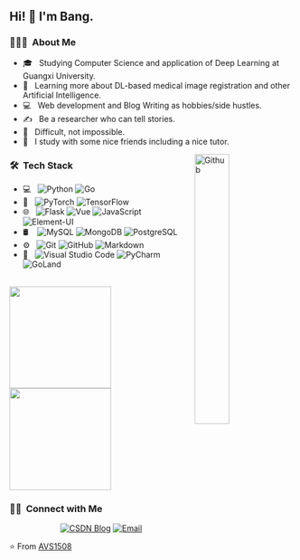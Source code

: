 <!--
**S-HuaBomb/S-HuaBomb** is a ✨ _special_ ✨ repository because its `README.md` (this file) appears on your GitHub profile.

Here are some ideas to get you started:

- 🔭 I’m currently working on ...
- 🌱 I’m currently learning ...
- 👯 I’m looking to collaborate on ...
- 🤔 I’m looking for help with ...
- 💬 Ask me about ...
- 📫 How to reach me: ...
- 😄 Pronouns: ...
- ⚡ Fun fact: ...
-->



## Hi! 👋 I'm Bang.

<h3> 👨🏻‍💻 &nbsp;About Me </h3>

- 🎓 &nbsp; Studying Computer Science and application of Deep Learning at Guangxi University.
- 🌱 &nbsp; Learning more about DL-based medical image registration and other Artificial Intelligence.
- 💻 &nbsp; Web development and Blog Writing as hobbies/side hustles.
- ✍️ &nbsp; Be a researcher who can tell stories.
- 🤔 &nbsp; Difficult, not impossible.
- 👯 &nbsp; I study with some nice friends including a nice tutor.

<img width="35%" align="right" alt="Github" src="https://user-images.githubusercontent.com/48678280/88862734-4903af80-d201-11ea-968b-9c939d88a37c.gif" />

<h3> 🛠 &nbsp;Tech Stack</h3>

- 💻 &nbsp;
  ![Python](https://img.shields.io/badge/-Python-yellow?style=flat&logo=python)
  ![Go](https://img.shields.io/badge/-Go-FFFFF0?style=flat&logo=Go&logoColor=007396)
- 🤖 &nbsp;
  ![PyTorch](https://img.shields.io/badge/-PyTorch-brightgreen?style=flat&logo=pytorch)
  ![TensorFlow](https://img.shields.io/badge/-TensorFlow-yellowgreen?style=flat&logo=tensorflow)
- 🌐 &nbsp;
  ![Flask](https://img.shields.io/badge/-Flask-red?style=flat&logo=flask)
  ![Vue](https://img.shields.io/badge/-Vue-green?style=flat&logo=vue)
  ![JavaScript](https://img.shields.io/badge/-JavaScript-ff69b4?style=flat&logo=javascript)
  ![Element-UI](https://img.shields.io/badge/-ElementUI-blue?style=flat&logo=element&logoColor=563D7C)
- 🛢 &nbsp;&nbsp;
  ![MySQL](https://img.shields.io/badge/-MySQL-yellowgreen?style=flat&logo=mysql)
  ![MongoDB](https://img.shields.io/badge/-MongoDB-9cf?style=flat&logo=mongodb)
  ![PostgreSQL](https://img.shields.io/badge/-PostgreSQL-FFD700?style=flat&logo=PostgreSQL)
- ⚙️ &nbsp;
  ![Git](https://img.shields.io/badge/-Git-yellow?style=flat&logo=git)
  ![GitHub](https://img.shields.io/badge/-GitHub-808000?style=flat&logo=github)
  ![Markdown](https://img.shields.io/badge/-Markdown-FFE4B5?style=flat&logo=markdown)
- 🔧 &nbsp;
  ![Visual Studio Code](https://img.shields.io/badge/-Visual%20Studio%20Code-3CB371?style=flat&logo=visual-studio-code&logoColor=007ACC)
  ![PyCharm](https://img.shields.io/badge/-PyCharm-228B22?style=flat&logo=PyCharm)
  ![GoLand](https://img.shields.io/badge/-GoLand-DA70D6?style=flat&logo=GoLand&logoColor=2C2255)

<br/>

<a href="https://github.com/AVS1508">
  <img height="180em" src="https://github-readme-stats.vercel.app/api?username=S-HuaBomb&theme=buefy&show_icons=true" />
  <img height="180em" src="https://github-readme-stats.vercel.app/api/top-langs/?username=S-HuaBomb&theme=buefy&layout=compact" />
</a>

<br/>

<h3> 🤝🏻 &nbsp;Connect with Me </h3>

<p align="center">
<a href="https://blog.csdn.net/Run_Bomb"><img alt="CSDN Blog" src="https://img.shields.io/badge/CSDNBlog-blog.csdn.net/Run_Bomb-7FFF00?style=flat-square&logo=microsoft-edge"></a>
<a href="huabangs@foxmail.com"><img alt="Email" src="https://img.shields.io/badge/Email-huabangs@foxmail.com-FFFF00?style=flat-square&logo=gmail"></a>
</p>

⭐️ From [AVS1508](https://github.com/AVS1508)
